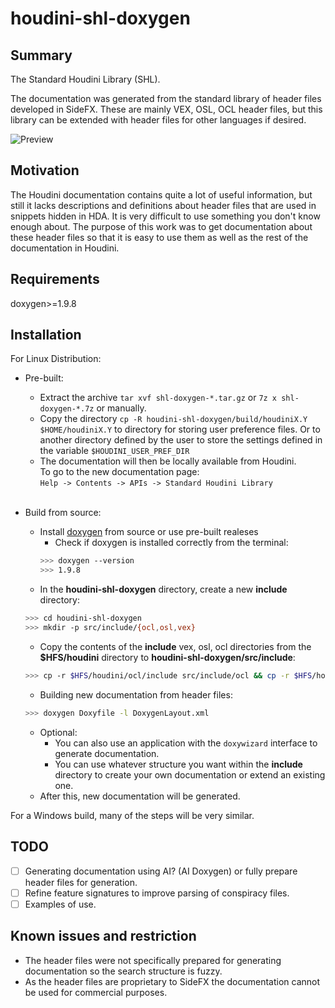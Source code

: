 # houdini-shl-doxygen

## Summary
The Standard Houdini Library (SHL).  

The documentation was generated from the standard library of header files developed in SideFX. These are mainly VEX, OSL, OCL header files, but this library can be extended with header files for other languages if desired.

![Preview](https://i.imgur.com/yuzQArj.jpeg)

## Motivation

The Houdini documentation contains quite a lot of useful information, but still it lacks descriptions and definitions about header files that are used in snippets hidden in HDA. It is very difficult to use something you don't know enough about. 
The purpose of this work was to get documentation about these header files so that it is easy to use them as well as the rest of the documentation in Houdini. 

## Requirements
doxygen>=1.9.8

## Installation
For Linux Distribution:
- Pre-built:
    - Extract the archive `tar xvf shl-doxygen-*.tar.gz` or `7z x shl-doxygen-*.7z` or manually.
    - Copy the directory `cp -R houdini-shl-doxygen/build/houdiniX.Y $HOME/houdiniX.Y` to directory for storing user preference files. Or to another directory defined by the user to store the settings defined in the variable `$HOUDINI_USER_PREF_DIR`
    - The documentation will then be locally available from Houdini.  
    To go to the new documentation page:  
    `Help -> Contents -> APIs -> Standard Houdini Library`<br></br>

- Build from source:
    - Install [doxygen](https://www.doxygen.nl "Generate documentation from source code") from source or use pre-built realeses
        - Check if doxygen is installed correctly from the terminal:  
        ```bash
        >>> doxygen --version
        >>> 1.9.8
        ```
    - In the **houdini-shl-doxygen** directory, create a new **include** directory:
    ```bash
    >>> cd houdini-shl-doxygen
    >>> mkdir -p src/include/{ocl,osl,vex}
    ```
    - Copy the contents of the **include** vex, osl, ocl directories from the **$HFS/houdini** directory to **houdini-shl-doxygen/src/include**:
    ```bash
    >>> cp -r $HFS/houdini/ocl/include src/include/ocl && cp -r $HFS/houdini/osl/include src/include/osl && cp -r $HFS/houdini/vex/include src/include/vex
    ```
    - Building new documentation from header files:  
    ```bash
    >>> doxygen Doxyfile -l DoxygenLayout.xml
    ```
    - Optional:
        - You can also use an application with the `doxywizard` interface to generate documentation.
        - You can use whatever structure you want within the **include** directory to create your own documentation or extend an existing one.
    - After this, new documentation will be generated.  

For a Windows build, many of the steps will be very similar.

## TODO
- [ ] Generating documentation using AI? (AI Doxygen) or fully prepare header files for generation.
- [ ] Refine feature signatures to improve parsing of conspiracy files.
- [ ] Examples of use.

## Known issues and restriction
- The header files were not specifically prepared for generating documentation so the search structure is fuzzy.
- As the header files are proprietary to SideFX the documentation cannot be used for commercial purposes.
